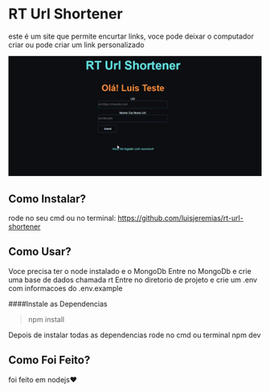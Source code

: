 # RT Url Shortener

este é um site que permite encurtar links, 
voce pode deixar o computador criar ou pode criar um link personalizado

![Img](https://github.com/luisjeremias/rt-url-shortener/blob/master/img.JPG?raw=true)


## Como Instalar?

rode no seu cmd ou no terminal:
https://github.com/luisjeremias/rt-url-shortener

## Como Usar?

Voce precisa ter o node instalado e o MongoDb
Entre no MongoDb e crie uma base de dados chamada rt
Entre no diretorio de projeto e crie um .env com informacoes do .env.example


####Instale as Dependencias

>npm install



Depois de instalar todas as dependencias rode no cmd ou terminal npm dev



## Como Foi Feito?

foi feito em nodejs❤
